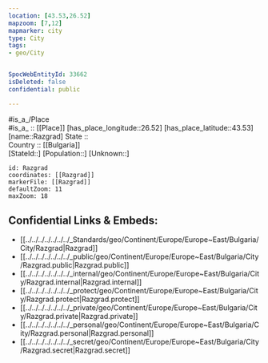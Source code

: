 ```yaml
---
location: [43.53,26.52] 
mapzoom: [7,12] 
mapmarker: city 
type: City
tags:
- geo/City


SpocWebEntityId: 33662
isDeleted: false
confidential: public

---
```

#is_a_/Place  
#is_a_ :: [[Place]] 
[has_place_longitude::26.52] 
[has_place_latitude::43.53] 
[name::Razgrad] 
State ::  
Country :: [[Bulgaria]]  
[StateId::] 
[Population::] 
[Unknown::] 


```leaflet
id: Razgrad
coordinates: [[Razgrad]] 
markerFile: [[Razgrad]] 
defaultZoom: 11 
maxZoom: 18
```


## Confidential Links & Embeds: 
- [[../../../../../../../_Standards/geo/Continent/Europe/Europe~East/Bulgaria/City/Razgrad|Razgrad]] 
- [[../../../../../../../_public/geo/Continent/Europe/Europe~East/Bulgaria/City/Razgrad.public|Razgrad.public]] 
- [[../../../../../../../_internal/geo/Continent/Europe/Europe~East/Bulgaria/City/Razgrad.internal|Razgrad.internal]] 
- [[../../../../../../../_protect/geo/Continent/Europe/Europe~East/Bulgaria/City/Razgrad.protect|Razgrad.protect]] 
- [[../../../../../../../_private/geo/Continent/Europe/Europe~East/Bulgaria/City/Razgrad.private|Razgrad.private]] 
- [[../../../../../../../_personal/geo/Continent/Europe/Europe~East/Bulgaria/City/Razgrad.personal|Razgrad.personal]] 
- [[../../../../../../../_secret/geo/Continent/Europe/Europe~East/Bulgaria/City/Razgrad.secret|Razgrad.secret]] 
